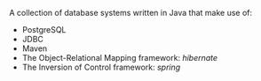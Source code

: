 
A collection of database systems written in Java that make use of:
  - PostgreSQL
  - JDBC
  - Maven
  - The Object-Relational Mapping framework: *hibernate*
  - The Inversion of Control framework: *spring*

